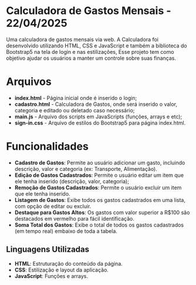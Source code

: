 #  Calculadora de Gastos Mensais - 22/04/2025 #

Uma calculadora de gastos mensais via web. A Calculadora foi desenvolvido utilizando HTML, CSS e JavaScript e também a biblioteca do Bootstrap5 na tela de login e nas estilizações, Esse projeto tem como objetivo ajudar os usuários a manter um controle sobre suas finanças.

# Arquivos
- **index.html** - Página inicial onde é inserido o login;
- **cadastro.html** - Calculadora de Gastos, onde será inserido o valor, categoria  e editado ou deletado caso necessário;
- **main.js** - Arquivo dos scripts em JavaScripts (funções, arrays e etc);
- **sign-in.css** - Arquivo de estilos do Bootstrap5 para página index.html.

# Funcionalidades

-   **Cadastro de Gastos**: Permite ao usuário adicionar um gasto, incluindo descrição, valor e categoria (ex: Transporte, Alimentação).
-   **Edição de Gastos Cadastrados**: Permite o usuário editar um item que ele tenha inserido (descrição, valor, categoria);
-   **Remoção de Gastos Cadastrados**: Permite o usuário excluir um item que ele tenha inserido.
-   **Listagem de Gastos**: Exibe todos os gastos cadastrados em uma lista, com opção de editar ou excluir.
-   **Destaque para Gastos Altos**: Os gastos com valor superior a R$100 são destacados em vermelho para fácil identificação.
-   **Soma Total dos Gastos**: Exibe o total de todos os gastos cadastrados (em tempo real) embaixo de toda a tabela.

## Linguagens Utilizadas
- **HTML**: Estruturação do conteúdo da página.
- **CSS**: Estilização e layout da aplicação.
- **JavaScript**: Funções e arrays.